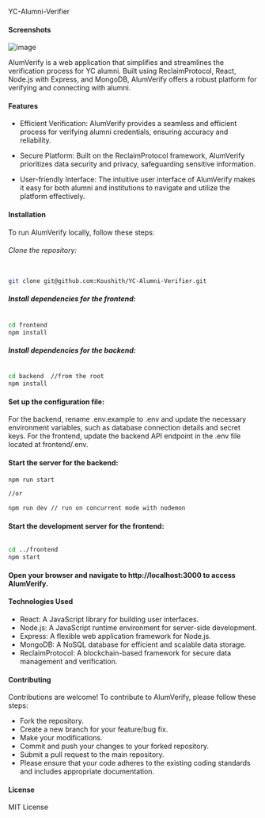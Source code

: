 YC-Alumni-Verifier

#### Screenshots

![image](https://user-images.githubusercontent.com/30016242/236688224-a7208aac-c763-4686-92eb-7e1144d21d9d.png)

AlumVerify is a web application that simplifies and streamlines the verification process for YC alumni.
Built using ReclaimProtocol, React, Node.js with Express, and MongoDB, AlumVerify offers a robust platform for verifying and connecting with alumni.

#### Features

- Efficient Verification: AlumVerify provides a seamless and efficient process for verifying alumni credentials, ensuring accuracy and reliability.

- Secure Platform: Built on the ReclaimProtocol framework, AlumVerify prioritizes data security and privacy, safeguarding sensitive information.

- User-friendly Interface: The intuitive user interface of AlumVerify makes it easy for both alumni and institutions to navigate and utilize the platform effectively.

#### Installation

To run AlumVerify locally, follow these steps:

###### Clone the repository:

```bash

git clone git@github.com:Koushith/YC-Alumni-Verifier.git
```

##### Install dependencies for the frontend:

```bash

cd frontend
npm install

```

##### Install dependencies for the backend:

```bash

cd backend  //from the root
npm install

```

#### Set up the configuration file:

For the backend, rename .env.example to .env and update the necessary environment variables, such as database connection details and secret keys.
For the frontend, update the backend API endpoint in the .env file located at frontend/.env.

#### Start the server for the backend:

```bash
npm run start

//or

npm run dev // run on concurrent mode with nodemon
```

#### Start the development server for the frontend:

```bash

cd ../frontend
npm start
```

#### Open your browser and navigate to http://localhost:3000 to access AlumVerify.

#### Technologies Used

- React: A JavaScript library for building user interfaces.
- Node.js: A JavaScript runtime environment for server-side development.
- Express: A flexible web application framework for Node.js.
- MongoDB: A NoSQL database for efficient and scalable data storage.
- ReclaimProtocol: A blockchain-based framework for secure data management and verification.

#### Contributing

Contributions are welcome! To contribute to AlumVerify, please follow these steps:

- Fork the repository.
- Create a new branch for your feature/bug fix.
- Make your modifications.
- Commit and push your changes to your forked repository.
- Submit a pull request to the main repository.
- Please ensure that your code adheres to the existing coding standards and includes appropriate documentation.

#### License

MIT License
